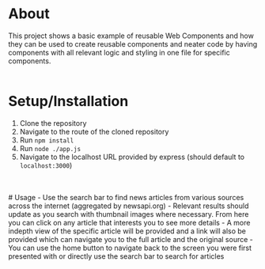 # About
This project shows a basic example of reusable Web Components and how they can be used to create reusable components and neater code by having components with all relevant logic and styling in one file for specific components.
<br />
<br />

# Setup/Installation
1. Clone the repository
2. Navigate to the route of the cloned repository
3. Run `npm install`
4. Run `node ./app.js`
5. Navigate to the localhost  URL provided by express (should default to `localhost:3000`)
<br />
<br />
# Usage
- Use the search bar to find news articles from various sources across the internet (aggregated by newsapi.org)
- Relevant results should update as you search with thumbnail images where necessary. From here you can click on any article that interests you to see more details
- A more indepth view of the specific article will be provided and a link will also be provided which can navigate you to the full article and the original source
- You can use the home button to navigate back to the screen you were first presented with or directly use the search bar to search for articles